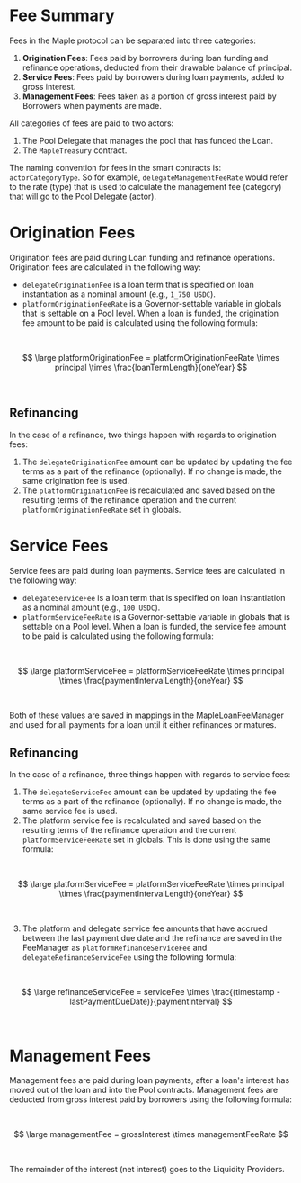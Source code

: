 # Fee Summary
Fees in the Maple protocol can be separated into three categories:
1. **Origination Fees**: Fees paid by borrowers during loan funding and refinance operations, deducted from their drawable balance of principal.
2. **Service Fees**: Fees paid by borrowers during loan payments, added to gross interest.
3. **Management Fees**: Fees taken as a portion of gross interest paid by Borrowers when payments are made.

All categories of fees are paid to two actors:
1. The Pool Delegate that manages the pool that has funded the Loan.
2. The `MapleTreasury` contract.

The naming convention for fees in the smart contracts is: `actorCategoryType`. So for example, `delegateManagementFeeRate` would refer to the rate (type) that is used to calculate the management fee (category) that will go to the Pool Delegate (actor).

# Origination Fees

Origination fees are paid during Loan funding and refinance operations. Origination fees are calculated in the following way:
- `delegateOriginationFee` is a loan term that is specified on loan instantiation as a nominal amount (e.g., `1_750 USDC`).
- `platformOriginationFeeRate` is a Governor-settable variable in globals that is settable on a Pool level. When a loan is funded, the origination fee amount to be paid is calculated using the following formula:

<br/>

$$ \large platformOriginationFee = platformOriginationFeeRate \times principal \times \frac{loanTermLength}{oneYear} $$

<br/>

## Refinancing

In the case of a refinance, two things happen with regards to origination fees:
1. The `delegateOriginationFee` amount can be updated by updating the fee terms as a part of the refinance (optionally). If no change is made, the same origination fee is used.
2. The `platformOriginationFee` is recalculated and saved based on the resulting terms of the refinance operation and the current `platformOriginationFeeRate` set in globals.

# Service Fees

Service fees are paid during loan payments. Service fees are calculated in the following way:
- `delegateServiceFee` is a loan term that is specified on loan instantiation as a nominal amount (e.g., `100 USDC`).
- `platformServiceFeeRate` is a Governor-settable variable in globals that is settable on a Pool level. When a loan is funded, the service fee amount to be paid is calculated using the following formula:

<br/>

$$ \large platformServiceFee = platformServiceFeeRate \times principal \times \frac{paymentIntervalLength}{oneYear} $$

<br/>

Both of these values are saved in mappings in the MapleLoanFeeManager and used for all payments for a loan until it either refinances or matures.

## Refinancing

In the case of a refinance, three things happen with regards to service fees:
1. The `delegateServiceFee` amount can be updated by updating the fee terms as a part of the refinance (optionally). If no change is made, the same service fee is used.
2. The platform service fee is recalculated and saved based on the resulting terms of the refinance operation and the current `platformServiceFeeRate` set in globals. This is done using the same formula:

<br/>

$$ \large platformServiceFee = platformServiceFeeRate \times principal \times \frac{paymentIntervalLength}{oneYear} $$

<br/>

3. The platform and delegate service fee amounts that have accrued between the last payment due date and the refinance are saved in the FeeManager as `platformRefinanceServiceFee` and `delegateRefinanceServiceFee` using the following formula:

<br/>

$$ \large refinanceServiceFee = serviceFee \times \frac{(timestamp - lastPaymentDueDate)}{paymentInterval} $$

<br/>

# Management Fees

Management fees are paid during loan payments, after a loan's interest has moved out of the loan and into the Pool contracts. Management fees are deducted from gross interest paid by borrowers using the following formula:

<br/>

$$ \large managementFee = grossInterest \times managementFeeRate $$

<br/>

The remainder of the interest (net interest) goes to the Liquidity Providers.
